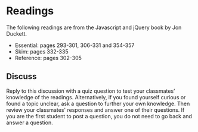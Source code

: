 # Readings

The following readings are from the Javascript and jQuery book by Jon Duckett.

- Essential: pages 293-301, 306-331 and 354-357
- Skim: pages 332-335
- Reference: pages 302-305

## Discuss

Reply to this discussion with a quiz question to test your classmates’ knowledge of the readings. Alternatively, if you found yourself curious or found a topic unclear, ask a question to further your own knowledge. Then review your classmates' responses and answer one of their questions. If you are the first student to post a question, you do not need to go back and answer a question.
